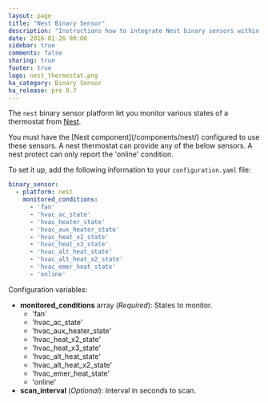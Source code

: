 ```yaml
---
layout: page
title: "Nest Binary Sensor"
description: "Instructions how to integrate Nest binary sensors within Home Assistant."
date: 2016-01-26 08:00
sidebar: true
comments: false
sharing: true
footer: true
logo: nest_thermostat.png
ha_category: Binary Sensor
ha_release: pre 0.7
---
```



The `nest` binary sensor platform let you monitor various states of a thermostat from [Nest](https://nest.com).

<p class='note'>
You must have the [Nest component](/components/nest/) configured to use these sensors.  A nest thermostat can provide any of the below sensors.  A nest protect can only report the 'online' condition. 
</p>

To set it up, add the following information to your `configuration.yaml` file:

```yaml
binary_sensor:
  - platform: nest
    monitored_conditions:
      - 'fan'
      - 'hvac_ac_state'
      - 'hvac_heater_state'
      - 'hvac_aux_heater_state'
      - 'hvac_heat_x2_state'
      - 'hvac_heat_x3_state'
      - 'hvac_alt_heat_state'
      - 'hvac_alt_heat_x2_state'
      - 'hvac_emer_heat_state'
      - 'online'
```

Configuration variables:

- **monitored_conditions** array (*Required*): States to monitor.
  - 'fan'
  - 'hvac_ac_state'
  - 'hvac_aux_heater_state'
  - 'hvac_heat_x2_state'
  - 'hvac_heat_x3_state'
  - 'hvac_alt_heat_state'
  - 'hvac_alt_heat_x2_state'
  - 'hvac_emer_heat_state'
  - 'online'
- **scan_interval** (*Optional*): Interval in seconds to scan.

